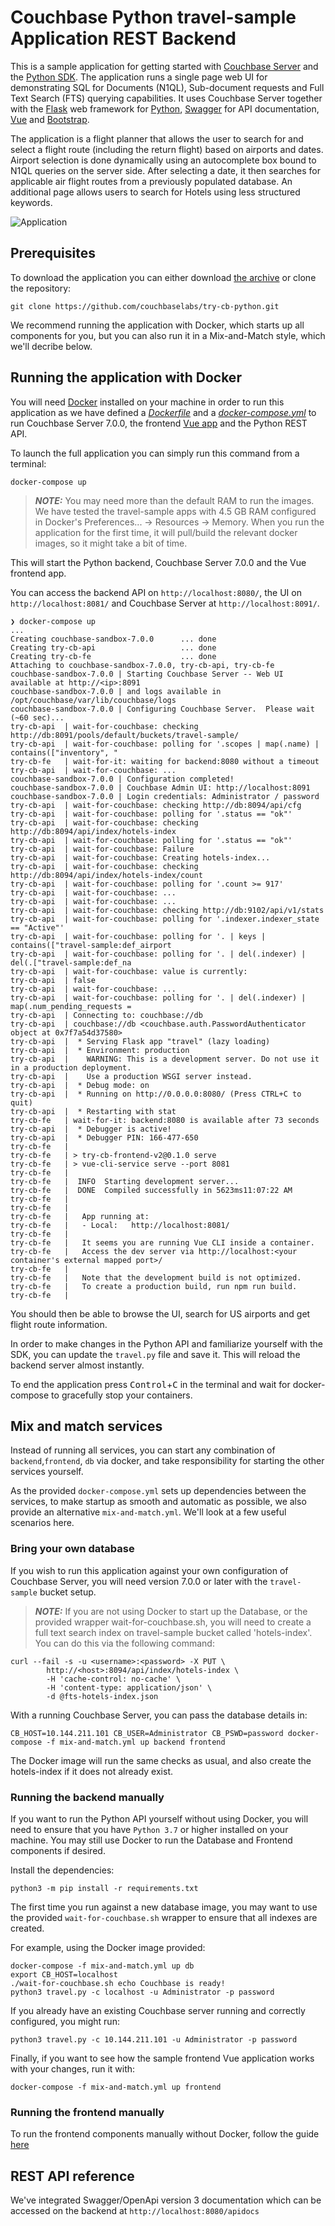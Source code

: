 # Couchbase Python travel-sample Application REST Backend

This is a sample application for getting started with [Couchbase Server] and the [Python SDK].
The application runs a single page web UI for demonstrating SQL for Documents (N1QL), Sub-document requests and Full Text Search (FTS) querying capabilities.
It uses Couchbase Server together with the [Flask] web framework for [Python], [Swagger] for API documentation, [Vue] and [Bootstrap].

The application is a flight planner that allows the user to search for and select a flight route (including the return flight) based on airports and dates.
Airport selection is done dynamically using an autocomplete box bound to N1QL queries on the server side. After selecting a date, it then searches
for applicable air flight routes from a previously populated database. An additional page allows users to search for Hotels using less structured keywords.

![Application](app.png)

## Prerequisites

To download the application you can either download [the archive](https://github.com/couchbaselabs/try-cb-python/archive/master.zip) or clone the repository:

```
git clone https://github.com/couchbaselabs/try-cb-python.git
```

We recommend running the application with Docker, which starts up all components for you, but you can also run it in a Mix-and-Match style, which we'll decribe below.

## Running the application with Docker

You will need [Docker](https://docs.docker.com/get-docker/) installed on your machine in order to run this application as we have defined a [_Dockerfile_](Dockerfile) and a [_docker-compose.yml_](docker-compose.yml) to run Couchbase Server 7.0.0, the frontend [Vue app](https://github.com/couchbaselabs/try-cb-frontend-v2.git) and the Python REST API.

To launch the full application you can simply run this command from a terminal:

```
docker-compose up
```
> **_NOTE:_** You may need more than the default RAM to run the images.
We have tested the travel-sample apps with 4.5 GB RAM configured in Docker's Preferences... -> Resources -> Memory.
When you run the application for the first time, it will pull/build the relevant docker images, so it might take a bit of time.

This will start the Python backend, Couchbase Server 7.0.0 and the Vue frontend app.

You can access the backend API on `http://localhost:8080/`, the UI on `http://localhost:8081/` and Couchbase Server at `http://localhost:8091/`.

```
❯ docker-compose up
...
Creating couchbase-sandbox-7.0.0      ... done
Creating try-cb-api                   ... done
Creating try-cb-fe                    ... done
Attaching to couchbase-sandbox-7.0.0, try-cb-api, try-cb-fe
couchbase-sandbox-7.0.0 | Starting Couchbase Server -- Web UI available at http://<ip>:8091
couchbase-sandbox-7.0.0 | and logs available in /opt/couchbase/var/lib/couchbase/logs
couchbase-sandbox-7.0.0 | Configuring Couchbase Server.  Please wait (~60 sec)...
try-cb-api  | wait-for-couchbase: checking http://db:8091/pools/default/buckets/travel-sample/
try-cb-api  | wait-for-couchbase: polling for '.scopes | map(.name) | contains(["inventory", "
try-cb-fe   | wait-for-it: waiting for backend:8080 without a timeout
try-cb-api  | wait-for-couchbase: ...
couchbase-sandbox-7.0.0 | Configuration completed!
couchbase-sandbox-7.0.0 | Couchbase Admin UI: http://localhost:8091 
couchbase-sandbox-7.0.0 | Login credentials: Administrator / password
try-cb-api  | wait-for-couchbase: checking http://db:8094/api/cfg
try-cb-api  | wait-for-couchbase: polling for '.status == "ok"'
try-cb-api  | wait-for-couchbase: checking http://db:8094/api/index/hotels-index
try-cb-api  | wait-for-couchbase: polling for '.status == "ok"'
try-cb-api  | wait-for-couchbase: Failure
try-cb-api  | wait-for-couchbase: Creating hotels-index...
try-cb-api  | wait-for-couchbase: checking http://db:8094/api/index/hotels-index/count
try-cb-api  | wait-for-couchbase: polling for '.count >= 917'
try-cb-api  | wait-for-couchbase: ...
try-cb-api  | wait-for-couchbase: ...
try-cb-api  | wait-for-couchbase: checking http://db:9102/api/v1/stats
try-cb-api  | wait-for-couchbase: polling for '.indexer.indexer_state == "Active"'
try-cb-api  | wait-for-couchbase: polling for '. | keys | contains(["travel-sample:def_airport
try-cb-api  | wait-for-couchbase: polling for '. | del(.indexer) | del(.["travel-sample:def_na
try-cb-api  | wait-for-couchbase: value is currently:
try-cb-api  | false
try-cb-api  | wait-for-couchbase: ...
try-cb-api  | wait-for-couchbase: polling for '. | del(.indexer) | map(.num_pending_requests =
try-cb-api  | Connecting to: couchbase://db
try-cb-api  | couchbase://db <couchbase.auth.PasswordAuthenticator object at 0x7f7a54d37580>
try-cb-api  |  * Serving Flask app "travel" (lazy loading)
try-cb-api  |  * Environment: production
try-cb-api  |    WARNING: This is a development server. Do not use it in a production deployment.
try-cb-api  |    Use a production WSGI server instead.
try-cb-api  |  * Debug mode: on
try-cb-api  |  * Running on http://0.0.0.0:8080/ (Press CTRL+C to quit)
try-cb-api  |  * Restarting with stat
try-cb-fe   | wait-for-it: backend:8080 is available after 73 seconds
try-cb-api  |  * Debugger is active!
try-cb-api  |  * Debugger PIN: 166-477-650
try-cb-fe   | 
try-cb-fe   | > try-cb-frontend-v2@0.1.0 serve
try-cb-fe   | > vue-cli-service serve --port 8081
try-cb-fe   | 
try-cb-fe   |  INFO  Starting development server...
try-cb-fe   |  DONE  Compiled successfully in 5623ms11:07:22 AM
try-cb-fe   | 
try-cb-fe   | 
try-cb-fe   |   App running at:
try-cb-fe   |   - Local:   http://localhost:8081/ 
try-cb-fe   | 
try-cb-fe   |   It seems you are running Vue CLI inside a container.
try-cb-fe   |   Access the dev server via http://localhost:<your container's external mapped port>/
try-cb-fe   | 
try-cb-fe   |   Note that the development build is not optimized.
try-cb-fe   |   To create a production build, run npm run build.
try-cb-fe   | 
```

You should then be able to browse the UI, search for US airports and get flight route information.

In order to make changes in the Python API and familiarize yourself with the SDK, you can update the `travel.py` file and save it. This will reload the backend server almost instantly.

To end the application press <kbd>Control</kbd>+<kbd>C</kbd> in the terminal and wait for docker-compose to gracefully stop your containers.

## Mix and match services

Instead of running all services, you can start any combination of `backend`,`frontend`, `db` via docker, and take responsibility for starting the other services yourself.

As the provided `docker-compose.yml` sets up dependencies between the services, to make startup as smooth and automatic as possible, we also provide an alternative `mix-and-match.yml`.  We'll look at a few useful scenarios here.

### Bring your own database
If you wish to run this application against your own configuration of Couchbase Server, you will need version 7.0.0 or later with the `travel-sample` bucket setup.

> **_NOTE:_** If you are not using Docker to start up the Database, or the provided wrapper wait-for-couchbase.sh, you will need to create a full text search index on travel-sample bucket called 'hotels-index'. You can do this via the following command:

```
curl --fail -s -u <username>:<password> -X PUT \
        http://<host>:8094/api/index/hotels-index \
        -H 'cache-control: no-cache' \
        -H 'content-type: application/json' \
        -d @fts-hotels-index.json
```

With a running Couchbase Server, you can pass the database details in:

```
CB_HOST=10.144.211.101 CB_USER=Administrator CB_PSWD=password docker-compose -f mix-and-match.yml up backend frontend
```

The Docker image will run the same checks as usual, and also create the hotels-index if it does not already exist.

### Running the backend manually

If you want to run the Python API yourself without using Docker, you will need to ensure that you have `Python 3.7` or higher installed on your machine. You may still use Docker to run the Database and Frontend components if desired.

Install the dependencies:

```
python3 -m pip install -r requirements.txt
```

The first time you run against a new database image, you may want to use the provided
`wait-for-couchbase.sh` wrapper to ensure that all indexes are created.

For example, using the Docker image provided:

```
docker-compose -f mix-and-match.yml up db
export CB_HOST=localhost
./wait-for-couchbase.sh echo Couchbase is ready!
python3 travel.py -c localhost -u Administrator -p password
```

If you already have an existing Couchbase server running and correctly configured, you might run:

```
python3 travel.py -c 10.144.211.101 -u Administrator -p password
```

Finally, if you want to see how the sample frontend Vue application works with your changes,
run it with:

```
docker-compose -f mix-and-match.yml up frontend
```

### Running the frontend manually

To run the frontend components manually without Docker, follow the guide
[here](https://github.com/couchbaselabs/try-cb-frontend-v2)


## REST API reference

We've integrated Swagger/OpenApi version 3 documentation which can be accessed on the backend at `http://localhost:8080/apidocs`

[Couchbase Server]: https://www.couchbase.com/
[Python SDK]: https://docs.couchbase.com/python-sdk/current/hello-world/overview.html
[Flask]: https://flask.palletsprojects.com/en/2.0.x/
[Python]: https://www.python.org/
[Swagger]: https://swagger.io/resources/open-api/
[Vue]: https://vuejs.org/
[Bootstrap]: https://getbootstrap.com/
